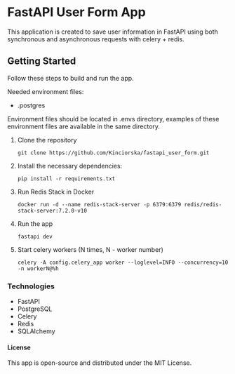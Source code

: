 # FastAPI User Form App

This application is created to save user information in FastAPI using both synchronous and asynchronous requests with celery + redis. 


## Getting Started

Follow these steps to build and run the app.

Needed environment files:

- .postgres

Environment files should be located in .envs directory, examples of these environment files are available in the same directory.
 

1. Clone the repository
    ```
   git clone https://github.com/Kinciorska/fastapi_user_form.git
    ```
2. Install the necessary dependencies:
    ``` 
   pip install -r requirements.txt
    ```
3. Run Redis Stack in Docker
    ``` 
   docker run -d --name redis-stack-server -p 6379:6379 redis/redis-stack-server:7.2.0-v10
    ```
4. Run the app
    ``` 
   fastapi dev
    ```
5. Start celery workers (N times, N - worker number)
   ``` 
   celery -A config.celery_app worker --loglevel=INFO --concurrency=10 -n workerN@%h
    ```

   
### Technologies
- FastAPI
- PostgreSQL
- Celery
- Redis
- SQLAlchemy



#### License
This app is open-source and distributed under the MIT License.
